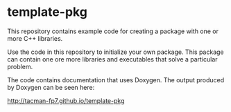 template-pkg
===========

This repository contains example code for creating a package with one or more C++ libraries.

Use the code in this repository to initialize your own package. This package can contain one ore more libraries and executables that solve a particular problem. 

The code contains documentation that uses Doxygen. The output produced by Doxygen can be seen here:

http://tacman-fp7.github.io/template-pkg



